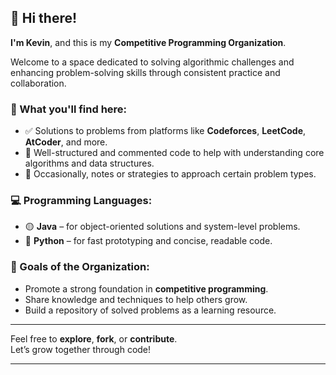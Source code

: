## 👋 Hi there!

**I'm Kevin**, and this is my **Competitive Programming Organization**.

Welcome to a space dedicated to solving algorithmic challenges and enhancing problem-solving skills through consistent practice and collaboration.

### 🧩 What you'll find here:
- ✅ Solutions to problems from platforms like **Codeforces**, **LeetCode**, **AtCoder**, and more.
- 🧠 Well-structured and commented code to help with understanding core algorithms and data structures.
- 💬 Occasionally, notes or strategies to approach certain problem types.

### 💻 Programming Languages:
- 🟡 **Java** – for object-oriented solutions and system-level problems.
- 🔵 **Python** – for fast prototyping and concise, readable code.

### 🚀 Goals of the Organization:
- Promote a strong foundation in **competitive programming**.
- Share knowledge and techniques to help others grow.
- Build a repository of solved problems as a learning resource.

---

Feel free to **explore**, **fork**, or **contribute**.  
Let’s grow together through code!

---
